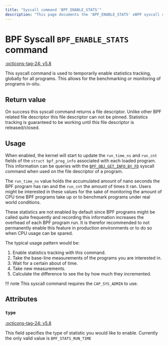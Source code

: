 ```yaml
---
title: "Syscall command 'BPF_ENABLE_STATS'"
description: "This page documents the 'BPF_ENABLE_STATS' eBPF syscall command, including its definition, usage, program types that can use it, and examples."
---
```

# BPF Syscall `BPF_ENABLE_STATS` command

<!-- [FEATURE_TAG](BPF_ENABLE_STATS) -->
[:octicons-tag-24: v5.8](https://github.com/torvalds/linux/commit/d46edd671a147032e22cfeb271a5734703093649)
<!-- [/FEATURE_TAG] -->

This syscall command is used to temporarily enable statistics tracking, globally for all programs. This allows for the benchmarking or monitoring of programs in-situ.

## Return value

On success this syscall command returns a file descriptor. Unlike other BPF related file descriptor this file descriptor can not be pinned. Statistics tracking is guaranteed to be working until this file descriptor is released/closed.

## Usage

When enabled, the kernel will start to update the `run_time_ns` and `run_cnt` fields of the `struct bpf_prog_info` associated with each loaded program. This information can be queries with the [`BPF_OBJ_GET_INFO_BY_FD`](BPF_OBJ_GET_INFO_BY_FD.md) syscall command when used on the file descriptor of a program.

The `run_time_ns` value holds the accumulated amount of nano seconds the BPF program has ran and the `run_cnt` the amount of times it ran. Users might be interested in these values for the sake of monitoring the amount of CPU time BPF programs take up or to benchmark programs under real world conditions.

These statistics are not enabled by default since BPF programs might be called quite frequently and recording this information increases the overhead of each BPF program run. It is therefor recommended to not permanently enable this feature in production environments or to do so when CPU usage can be spared.

The typical usage pattern would be:

1. Enable statistics tracking with this command. 
2. Take the base-line measurements of the programs you are interested in.
3. Wait for a certain about of time.
4. Take new measurements.
5. Calculate the difference to see the by how much they incremented.

!!! note
    This syscall command requires the `CAP_SYS_ADMIN` to use.

## Attributes

### `type`

[:octicons-tag-24: v5.8](https://github.com/torvalds/linux/commit/d46edd671a147032e22cfeb271a5734703093649)

This field specifies the type of statistic you would like to enable. Currently the only valid value is `BPF_STATS_RUN_TIME`
